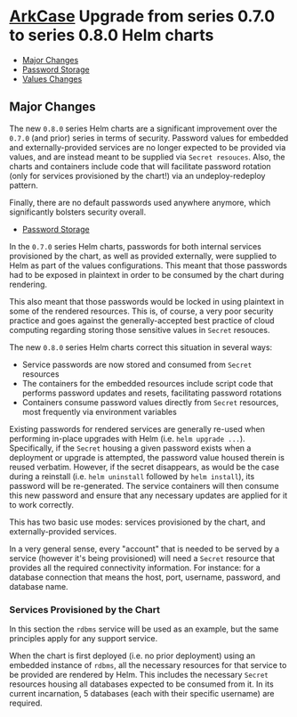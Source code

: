 
# [ArkCase](https://www.arkcase.com/) Upgrade from series 0.7.0 to series 0.8.0 Helm charts

- [Major Changes](#major-changes)
- [Password Storage](#passwords)
- [Values Changes](#values)

## <a name="major-changes"></a>Major Changes

The new `0.8.0` series Helm charts are a significant improvement over the `0.7.0` (and prior) series in terms of security. Password values for embedded and externally-provided services are no longer expected to be provided via values, and are instead meant to be supplied via `Secret resouces`. Also, the charts and containers include code that will facilitate password rotation (only for services provisioned by the chart!) via an undeploy-redeploy pattern.

Finally, there are no default passwords used anywhere anymore, which significantly bolsters security overall.

- [Password Storage](#passwords)

In the `0.7.0` series Helm charts, passwords for both internal services provisioned by the chart, as well as provided externally, were supplied to Helm as part of the values configurations. This meant that those passwords had to be exposed in plaintext in order to be consumed by the chart during rendering.

This also meant that those passwords would be locked in using plaintext in some of the rendered resources. This is, of course, a very poor security practice and goes against the generally-accepted best practice of cloud computing regarding storing those sensitive values in `Secret` resouces.

The new `0.8.0` series Helm charts correct this situation in several ways:

  - Service passwords are now stored and consumed from `Secret` resources
  - The containers for the embedded resources include script code that performs password updates and resets, facilitating password rotations
  - Containers consume password values directly from `Secret` resources, most frequently via environment variables

Existing passwords for rendered services are generally re-used when performing in-place upgrades with Helm (i.e. `helm upgrade ...`). Specifically, if the `Secret` housing a given password exists when a deployment or upgrade is attempted, the password value housed therein is reused verbatim. However, if the secret disappears, as would be the case during a reinstall (i.e. `helm uninstall` followed by `helm install`), its password will be re-generated. The service containers will then consume this new password and ensure that any necessary updates are applied for it to work correctly.

This has two basic use modes: services provisioned by the chart, and externally-provided services.

In a very general sense, every "account" that is needed to be served by a service (however it's being provisioned) will need a `Secret` resource that provides all the required connectivity information. For instance: for a database connection that means the host, port, username, password, and database name.

### Services Provisioned by the Chart

In this section the `rdbms` service will be used as an example, but the same principles apply for any support service.

When the chart is first deployed (i.e. no prior deployment) using an embedded instance of `rdbms`, all the necessary resources for that service to be provided are rendered by Helm. This includes the necessary `Secret` resources housing all databases expected to be consumed from it. In its current incarnation, 5 databases (each with their specific username) are required.



